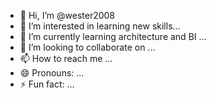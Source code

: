 - 👋 Hi, I’m @wester2008
- 👀 I’m interested in learning new skills...
- 🌱 I’m currently learning architecture and BI ...
- 💞️ I’m looking to collaborate on ...
- 📫 How to reach me ...
- 😄 Pronouns: ...
- ⚡ Fun fact: ...

<!---
wester2008/wester2008 is a ✨ special ✨ repository because its `README.md` (this file) appears on your GitHub profile.
You can click the Preview link to take a look at your changes.
--->
